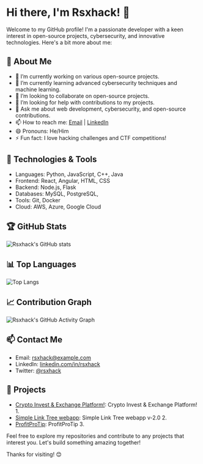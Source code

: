 # Hi there, I'm Rsxhack! 👋

Welcome to my GitHub profile! I'm a passionate developer with a keen interest in open-source projects, cybersecurity, and innovative technologies. Here's a bit more about me:

## 🚀 About Me
- 🔭 I’m currently working on various open-source projects.
- 🌱 I’m currently learning advanced cybersecurity techniques and machine learning.
- 👯 I’m looking to collaborate on open-source projects.
- 🤔 I’m looking for help with contributions to my projects.
- 💬 Ask me about web development, cybersecurity, and open-source contributions.
- 📫 How to reach me: [Email](mailto:freexchatnow@gmail.com) | [LinkedIn](https://www.linkedin.com/in/sintu-singh)
- 😄 Pronouns: He/Him
- ⚡ Fun fact: I love hacking challenges and CTF competitions!

## 🔧 Technologies & Tools
- Languages: Python, JavaScript, C++, Java
- Frontend: React, Angular, HTML, CSS
- Backend: Node.js, Flask
- Databases: MySQL, PostgreSQL,
- Tools: Git, Docker
- Cloud: AWS, Azure, Google Cloud

## 🏆 GitHub Stats
![Rsxhack's GitHub stats](https://github-readme-stats.vercel.app/api?username=rsxhack&show_icons=true&theme=radical)

## 📊 Top Languages
![Top Langs](https://github-readme-stats.vercel.app/api/top-langs/?username=rsxhack&layout=compact&theme=radical)

## 📈 Contribution Graph
![Rsxhack's GitHub Activity Graph](https://activity-graph.herokuapp.com/graph?username=rsxhack&theme=github)

## 📫 Contact Me
- Email: [rsxhack@example.com](mailto:freexchatnow@gmail.com)
- LinkedIn: [linkedin.com/in/rsxhack](https://www.linkedin.com/in/sintu-singh)
- Twitter: [@rsxhack](https://x.com/sinut_rs)

## 🌟 Projects
- [Crypto Invest & Exchange Platform!](https://rsx.rf.gd/index.html): Crypto Invest & Exchange Platform! 1.
- [Simple Link Tree webapp](https://interactive-resume-nu900le3k-rss-projects-cfab6834.vercel.app): Simple Link Tree webapp v-2.0 2.
- [ProfitProTip](https://profitprotip.blogspot.com): ProfitProTip 3.

Feel free to explore my repositories and contribute to any projects that interest you. Let's build something amazing together!

Thanks for visiting! 😊
